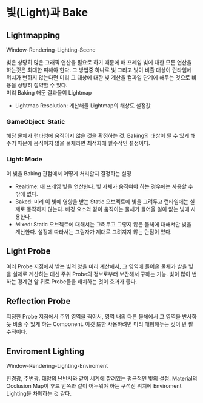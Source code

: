 # 빛(Light)과 Bake  

## Lightmapping

Window-Rendering-Lighting-Scene

빛은 상당히 많은 그래픽 연산을 필요로 하기 때문에 매 프레임 빛에 대한 모든 연산을 하는것은 최대한 피해야 한다. 그 방법중 하나로 빛 그리고 빛이 비출 대상이 런타임에 위치가 변하지 않는다면 미리 그 대상에 대한 빛 계산을 컴파일 단계에 해두는 것으로 비용을 상당히 절약할 수 있다.  
미리 Baking 해둔 결과물이 Lightmap

* Lightmap Resolution: 계산해둘 Lightmap의 해상도 설정값

### GameObject: Static

해당 물체가 런타임에 움직이지 않을 것을 확정하는 것. Baking의 대상이 될 수 있게 해주기 때문에 움직이지 않을 물체라면 최적화에 필수적인 설정이다.

### Light: Mode

이 빛을 Baking 관점에서 어떻게 처리할지 결정하는 설정

* Realtime: 매 프레임 빛을 연산한다. 빛 자체가 움직여야 하는 경우에는 사용할 수 밖에 없다.
* Baked: 미리 이 빛에 영향을 받는 Static 오브젝트에 빛을 그려두고 런타임에는 실제로 동작하지 않는다. 배경 요소와 같이 움직이는 물체가 들어올 일이 없는 빛에 사용한다.
* Mixed: Static 오브젝트에 대해서는 그려두고 그렇지 않은 물체에 대해서만 빛을 계산한다. 설정에 따라서는 그림자가 제대로 그려지지 않는 단점이 있다.

## Light Probe

여러 Probe 지점에서 받는 빛의 양을 미리 계산해서, 그 영역에 들어온 물체가 받을 빛을 실제로 계산하는 대신 주위 Probe의 정보로부터 보간해서 구하는 기능. 빛이 많이 변하는 경계면 앞 뒤로 Probe들을 배치하는 것이 효과가 좋다.

## Reflection Probe

지정한 Probe 지점에서 주위 영역을 찍어서, 영역 내의 다른 물체에서 그 영역을 반사하듯 비출 수 있게 하는 Component. 이것 또한 사용하려면 미리 매핑해두는 것이 반 필수적이다.

## Enviroment Lighting

Window-Rendering-Lighting-Enviroment

환경광, 주변광. 태양의 난반사와 같이 세계에 깔려있는 평균적인 빛의 설정. Material의 Occlusion Map이 후드 안쪽과 같이 어두워야 하는 구석진 위치에 Enviroment Lighting을 차폐하는 것 같다.

